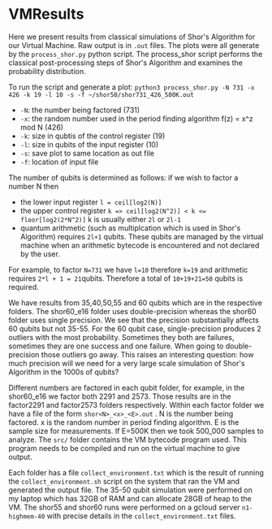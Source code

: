 # VMResults

Here we present results from classical simulations of Shor's Algorithm for our Virtual Machine. Raw output is in ```.out``` files. The plots were all generate by the ```process_shor.py``` python script. The process_shor script performs the classical post-processing steps of Shor's Algorithm and examines the probability distribution.

To run the script and generate a plot:
```python3 process_shor.py -N 731 -x 426 -k 19 -l 10 -s -f ~/shor50/shor731_426_500K.out```

* ```-N```: the number being factored (731)
* ```-x```: the random number used in the period finding algorithm f(z) = x^z mod N (426)
* ```-k```: size in qubtis of the control register (19)
* ```-l```: size in qubits of the input register (10)
* ```-s```: save plot to same location as out file
* ```-f```: location of input file

The number of qubits is determined as follows: if we wish to factor a number N then

* the lower input register ```l = ceil[log2(N)]```
* the upper control register ```k => ceil[log2(N^2)] < k <= floor[log2(2*N^2)]``` k is usually either ```2l``` or ```2l-1```
* quantum arithmetic (such as multiplcation which is used in Shor's Algorithm) requires ```2l+1``` qubits. These qubits are managed by the virtual machine when an arithmetic bytecode is encountered and not declared by the user.

For example, to factor ```N=731``` we have ```l=10``` therefore ```k=19``` and arithmetic requires ```2*l + 1 = 21```qubits. Therefore a total of ```10+19+21=50``` qubits is required.

We have results from 35,40,50,55 and 60 qubits which are in the respective folders. The shor60_e16 folder uses double-precision whereas the shor60 folder uses single precision. We see that the precision substantially affects 60 qubits but not 35-55. For the 60 qubit case, single-precision produces 2 outliers with the most probability. Sometimes they both are failures, sometimes they are one success and one failure. When going to double-precision those outliers go away. This raises an interesting question: how much precision will we need for a very large scale simulation of Shor's Algorithm in the 1000s of qubits?

Different numbers are factored in each qubit folder, for example, in the shor60_e16 we factor both 2291 and 2573. Those results are in the factor2291 and factor2573 folders respectively. Within each factor<N> folder we have a file of the form ```shor<N>_<x>_<E>.out``` . N is the number being factored. x is the random number in period finding algorithm. E is the sample size for measurements. If E=500K then we took 500_000 samples to analyze. The ```src/``` folder  contains the VM bytecode program used. This program needs to be compiled and run on the virtual machine to give output.

Each folder has a file ```collect_environment.txt``` which is the result of running the ```collect_environment.sh``` script on the system that ran the VM and generated the output file. The 35-50 qubit simulation were performed on my laptop which has 32GB of RAM and can allocate 28GB of heap to the VM. The shor55 and shor60 runs were performed on a gcloud server ```n1-highmem-40``` with precise details in the ```collect_environment.txt``` files.
